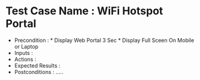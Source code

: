 # Test Case Name : WiFi Hotspot Portal
* Precondition :
        * Display Web Portal 3 Sec
        * Display Full Sceen On Mobile or Laptop
* Inputs :
* Actions :
* Expected Results :
* Postconditions :
.....
